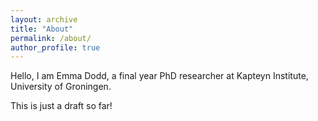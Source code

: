```yaml
---
layout: archive
title: "About"
permalink: /about/ 
author_profile: true
---
```




Hello, I am Emma Dodd, a final year PhD researcher at Kapteyn Institute, University of Groningen. 


This is just a draft so far!

